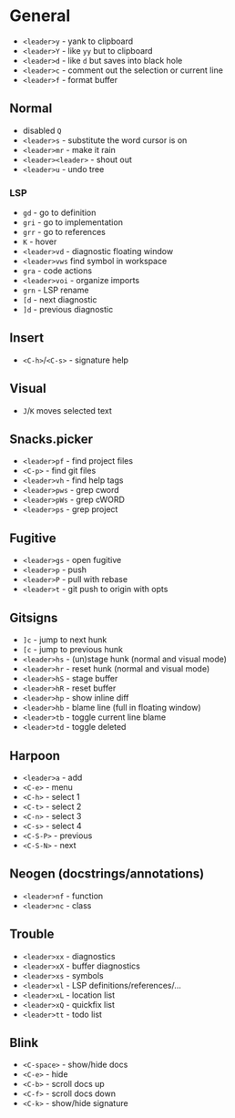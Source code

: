 # General

- `<leader>y` - yank to clipboard
- `<leader>Y` - like `yy` but to clipboard
- `<leader>d` - like `d` but saves into black hole
- `<leader>c` - comment out the selection or current line
- `<leader>f` - format buffer

## Normal

- disabled `Q`
- `<leader>s` - substitute the word cursor is on
- `<leader>mr` - make it rain
- `<leader><leader>` - shout out
- `<leader>u` - undo tree

### LSP

- `gd` - go to definition
- `gri` - go to implementation
- `grr` - go to references
- `K` - hover
- `<leader>vd` - diagnostic floating window
- `<leader>vws` find symbol in workspace
- `gra` - code actions
- `<leader>voi` - organize imports
- `grn` - LSP rename
- `[d` - next diagnostic
- `]d` - previous diagnostic

## Insert

- `<C-h>`/`<C-s>` - signature help

## Visual

- `J`/`K` moves selected text

## Snacks.picker

- `<leader>pf` - find project files
- `<C-p>` - find git files
- `<leader>vh` - find help tags
- `<leader>pws` - grep cword
- `<leader>pWs` - grep cWORD
- `<leader>ps` - grep project

## Fugitive

- `<leader>gs` - open fugitive
- `<leader>p` - push
- `<leader>P` - pull with rebase
- `<leader>t` - git push to origin with opts

## Gitsigns

- `]c` - jump to next hunk
- `[c` - jump to previous hunk
- `<leader>hs` - (un)stage hunk (normal and visual mode)
- `<leader>hr` - reset hunk (normal and visual mode)
- `<leader>hS` - stage buffer
- `<leader>hR` - reset buffer
- `<leader>hp` - show inline diff
- `<leader>hb` - blame line (full in floating window)
- `<leader>tb` - toggle current line blame
- `<leader>td` - toggle deleted

## Harpoon

- `<leader>a` - add
- `<C-e>` - menu
- `<C-h>` - select 1
- `<C-t>` - select 2
- `<C-n>` - select 3
- `<C-s>` - select 4
- `<C-S-P>` - previous
- `<C-S-N>` - next

## Neogen (docstrings/annotations)

- `<leader>nf` - function
- `<leader>nc` - class

## Trouble

- `<leader>xx` - diagnostics
- `<leader>xX` - buffer diagnostics
- `<leader>xs` - symbols
- `<leader>xl` - LSP definitions/references/...
- `<leader>xL` - location list
- `<leader>xQ` - quickfix list
- `<leader>tt` - todo list

## Blink

- `<C-space>` - show/hide docs
- `<C-e>` - hide
- `<C-b>` - scroll docs up
- `<C-f>` - scroll docs down
- `<C-k>` - show/hide signature
